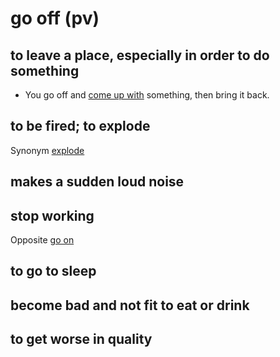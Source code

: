 # go off (pv)

## to leave a place, especially in order to do something

- You go off and [come up with](../c/come-up-with-pv.md#to-find-or-produce-an-answer-a-sum-of-money-etc) something, then bring it back.

## to be fired; to explode

Synonym [explode]()

## makes a sudden loud noise

## stop working

Opposite [go on]()

## to go to sleep

## become bad and not fit to eat or drink

## to get worse in quality